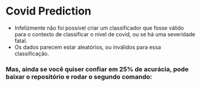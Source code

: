 # Covid Prediction

- Infelizmente não foi possível criar um classificador que fosse válido para o contexto de classificar o nível de covid, ou se há uma severidade fatal.
- Os dados parecem estar aleatórios, ou inválidos para essa classificação.

### Mas, ainda se você quiser confiar em 25% de acurácia, pode baixar o repositório e rodar o segundo comando: